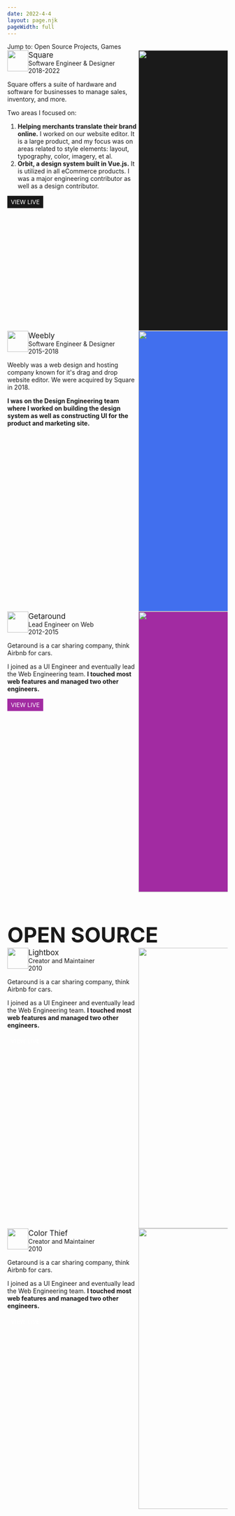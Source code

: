 ```yaml
---
date: 2022-4-4
layout: page.njk
pageWidth: full
---
```


<!-- <h1 class="page-title">Work</h1> -->

<!-- <div class="project-list">

- [Bitsweeper](/projects/bitsweeper)

</div>
 -->
 <!-- <br /><br /><br /><br /><br /> -->


<!-- Jump to: Jobs, Open Source, Games -->
<!-- 
Lightbox
---
Original JS library for overlaying images on top of the current page. Freeing you from the  constraints of the page layout and letting you show images at larger size. Lightbox introduced this new pattern to the web, which is now ubiquitous, and has become a generic term for

Demo and docs
Github 4.2k ★
Wikipedia Lightbox -->


<!-- Color Thief
Demo
Github 7.0k ★

JS library to extract color palettes from images, allowing for new techniques such as UIs that adapt their palette to an image.

Author & Maintainer
 -->

<!--Open Source Projects-->

<div class="page-nav">
Jump to: <a href="#open-source">Open Source Projects</a>, <a href="#games">Games</a>
</div>

<!-- <h1 class="section-title">Jobs</h1> -->


<div class="p p-square">
  <div class="p-info-section">
    <div class="p-header">
      <img class="p-icon" src="/media/work/icon-square.png" />
      <div class="p-title-bar">
        <div class="p-title">Square</div>
        <div class="p-subtitle">Software Engineer & Designer</div>
        <div class="p-subtitle">2018-2022</div>
      </div>
    </div>
<p>Square offers a suite of hardware and software for businesses to manage sales, inventory, and more.</p>

<p style="margin-bottom: 0.5rem;">Two areas I focused on:</p>
<ol>
<li><strong>Helping merchants translate their brand online.</strong> I worked on our website editor. It is a large product, and my focus was on areas related to style elements: layout, typography, color, imagery, et al.
</li>
<li><strong>Orbit, a design system built in Vue.js.</strong> It is utilized in all eCommerce products. I was a major engineering contributor as well as a design contributor.
</li>
</ol>
<a href="https://square.online" class="p-action">View live</a>

  </div>
  
  <div class="p-media-section">
    <div class="p-page">
        <img class="p-img" src="/media/work/square-01.png" />
      <div class="p-caption">
        Examples of websites created with the editor.
      </div>
    </div> 
  <div class="p-page">
      <img class="p-img" src="/media/work/square-02.png" />
      <div class="p-caption">
        The website editor UI, showing style options on the left and a preview on the right. The editor was built with the Orbit design system.
      </div>
    </div>       
  </div>
</div>

<div class="p p-weebly">
  <div class="p-info-section">
    <div class="p-header">
      <img class="p-icon" src="/media/work/icon-weebly.png" />
      <div class="p-title-bar">
        <div class="p-title">Weebly</div>
        <div class="p-subtitle">Software Engineer & Designer</div>
        <div class="p-subtitle">2015-2018</div>
      </div>
    </div>
    <p>Weebly was a web design and hosting company known for it's drag and drop website editor. We were acquired by Square in 2018.</p>
    <p><strong>I was on the Design Engineering team where I worked on building the design system as well as constructing UI for the product and marketing site.</strong>
    </p>
  </div>
  
  <div class="p-media-section">
    <div class="p-page">
      <img class="p-img" src="/media/work/weebly-01.png" />
    </div>
    <div class="p-page">
      <img class="p-img" src="/media/work/weebly-02.png" />
      <div class="p-caption">
        Drag-and-drop editor
      </div>
    </div>

  </div>

</div>

<div class="p p-getaround">
  <div class="p-info-section">
    <div class="p-header">
      <img class="p-icon" src="/media/work/icon-getaround.png" />
      <div class="p-title-bar">
        <div class="p-title">Getaround</div>
        <div class="p-subtitle">Lead Engineer on Web</div>
        <div class="p-subtitle">2012-2015</div>
      </div>
    </div>
    <p>Getaround is a car sharing company, think Airbnb for cars.</p>
    <p>I joined as a UI Engineer and eventually lead the Web Engineering team. <strong>I touched most web features and managed two other engineers.</strong></p>
    <a href="https://getaround.com" class="p-action">View live</a>
  </div>


  <div class="p-media-section">
    <div class="p-page">
        <img class="p-img" src="/media/work/getaround-01b.png" />
      <!-- <div class="p-caption">
        Lorem then ipsum.
      </div> -->
    </div> 
  </div>
</div>


<h1 class="section-title">Open Source</h1>


<div class="p p-lightbox">
  <div class="p-info-section">
    <div class="p-header">
      <img class="p-icon" src="/media/work/icon-getaround.png" />
      <div class="p-title-bar">
        <div class="p-title">Lightbox</div>
        <div class="p-subtitle">Creator and Maintainer</div>
        <div class="p-subtitle">2010</div>
      </div>
    </div>
    <p>Getaround is a car sharing company, think Airbnb for cars.</p>
    <p>I joined as a UI Engineer and eventually lead the Web Engineering team. <strong>I touched most web features and managed two other engineers.</strong></p>
    <a href="https://getaround.com" class="p-action">View live</a>
  </div>


  <div class="p-media-section">
    <div class="p-page">
        <img class="p-img" src="/media/work/getaround-01b.png" />
      <!-- <div class="p-caption">
        Lorem then ipsum.
      </div> -->
    </div> 
  </div>
</div>


<div class="p p-color-thief">
  <div class="p-info-section">
    <div class="p-header">
      <img class="p-icon" src="/media/work/icon-getaround.png" />
      <div class="p-title-bar">
        <div class="p-title">Color Thief</div>
        <div class="p-subtitle">Creator and Maintainer</div>
        <div class="p-subtitle">2010</div>
      </div>
    </div>
    <p>Getaround is a car sharing company, think Airbnb for cars.</p>
    <p>I joined as a UI Engineer and eventually lead the Web Engineering team. <strong>I touched most web features and managed two other engineers.</strong></p>
    <a href="https://getaround.com" class="p-action">View live</a>
  </div>


  <div class="p-media-section">
    <div class="p-page">
        <img class="p-img" src="/media/work/getaround-01b.png" />
      <!-- <div class="p-caption">
        Lorem then ipsum.
      </div> -->
    </div> 
  </div>
</div>
</div>


<!-- 
<div class="p-media-section">
  <div class="p-page" style="background-color: rgba(0, 5, 10, 0.1);">
    <div class="p-page-media">
      <div class="p-device-frame device-desktop">
        <div class="device-desktop-title-bar">
          <div class="device-desktop-circle"></div>
          <div class="device-desktop-circle"></div>
          <div class="device-desktop-circle"></div>
        </div>
        <img class="p-img" src="/media/projects/sq-web.png" />
      </div>
    </div>
    <div class="p-caption">
      Lorem then ipsum.
    </div>
  </div>
  <div class="p-page" style="background-color: #2F80ED;">
    <div class="p-page-media">
      <div class="p-device-frame device-desktop">
        <div class="device-desktop-title-bar">
          <div class="device-desktop-circle"></div>
          <div class="device-desktop-circle"></div>
          <div class="device-desktop-circle"></div>
        </div>
        <img class="p-img" src="/media/projects/sq-web.png" />
      </div>
    </div>
    <div class="p-caption">
      Font selection screen. We had to balance customization with helpful constraints that made maintenance easier and the likelihood for garish results less likely.
    </div>
  </div>
  <div class="p-page" style="background-color: #7FCEFA;">
    <div class="p-page-media">
      <div class="p-device-frame device-desktop">
        <img class="p-img" src="/media/projects/sq-web.png" />
      </div>
    </div>
  </div> -->

<style>
:root {
  --square-color: #1a1a1a;
  --weebly-color: #416FEE;
  --getaround-color: #A22BA2;

  /* --square-color: var(--recessed-bg-color);
  --weebly-color: var(--recessed-bg-color);
  --getaround-color: var(--recessed-bg-color); */


}

.page-nav {
  color: var(--nav-color);
  margin-bottom: calc(2 * var(--block-bottom));
  font-family: var(--font-ui);  
  font-weight: var(--weight-semi-bold);
}

.page-nav a {
  color: var(--nav-color);
  text-decoration: none;
}

.page-nav a:hover {
  color: var(--nav-hover-color);
}

.section-title {
  font-size: 3rem;
  text-transform: uppercase;
  font-family: var(--font-ui);
  padding-bottom: var(--block-bottom);
  margin-bottom: var(--block-bottom);
}

.project-title a {
  font-weight: var(--weight-bold);
}

.p {
  border-bottom: 1px solid var(--border-color-light);
  margin-bottom: calc(var(--block-bottom) * 2);
}

@media (min-width: 800px) {
  .p {
    display: grid;
    grid-template-columns: 300px auto;
    gap: calc(var(--gutter) * 2);
    margin-bottom: calc(var(--block-bottom) * 4);
  }  

  .p-info-section {
    flex: 0 0 320px;
  }

  .p-media-section {
    margin-bottom: 0;
  }
}


.p-info-section {
  flex: 1 1 360px;
  margin-bottom: var(--block-bottom);  
}

.p-header {
  display: flex;
  margin-bottom: var(--block-bottom);
}

.p-icon {
  width: 48px;
  height: 48px;
  border-radius: var(--radius);
  margin-right: var(--gutter-inner);
}

.p-title-bar {
  /* margin-top: 4px; */
}

.p-title {
  font-weight: var(--weight-bold);
  font-size: 1.07rem;
}

.p-subtitle {
  color: var(--muted-color);
  font-weight: var(--weight-semi-bold);
}

.p-actions {
  display: flex;
  gap: var(--gutter;);
}

.p-action {
  display: inline-block;
  padding: 6px 8px;
  color: var(--link-color);
  /* border: 1px solid var(--link-color); */
  font-size: 0.8333rem;
  font-weight: var(--weight-semi-bold);
  font-family: var(--font-ui);
  text-transform: uppercase;
  text-decoration: none;
  /* border-radius: var(--radius) */
  color: white;
  background-color: var(--link-color);

}

.p-square .p-action {
  background-color: var(--square-color)
}

.p-getaround .p-action {
  background-color: var(--getaround-color);
}

.p-action:hover {
  color: white;
}

.p-action a {
  text-decoration: none;
}


.p-media-section {
  scroll-snap-type: x mandatory;
/*   scroll-padding-left: 48px; */
  overflow-x: scroll;
  overflow-x: auto;
  display: flex;
  gap: 24px;
  margin-bottom: calc(var(--block-bottom) * 2);

  /* width: 100vw;
  margin-left: calc( var(--gutter) * -1); */
}



@media (min-width: 800px) {
  .p-page-media {
    flex: 1 1 auto;
    padding: 48px 24px;  
  }

  .p-media-section {
    margin-bottom: calc(var(--block-bottom) * 4);
  }
}



.p-page {
  position: relative;
  scroll-snap-align: start;
  display: flex;
  flex-direction: column;
  justify-content: center;
  align-items: center;
  min-height: 320px;
  border-radius: var(--radius); 
/*  flex: 0 0 480px;*/
/*  padding:  24px;*/

/*  background: #9ef;*/
/*  min-height: 400px;*/
/*  flex: 0 0 240px;*/
}

.p-square .p-page {
  background-color: var(--square-color);
}

.p-weebly .p-page {
  background-color: var(--weebly-color);
}
.p-getaround .p-page {
  background-color: var(--getaround-color);
}


.p-page-media {
  flex: 1 1 auto;
  padding: 24px;
  display: flex;
  flex-direction: column;
  justify-content: center;
}

@media (min-width: 800px) {
  .p-page-media {
    flex: 1 1 auto;
    padding: 48px 24px;  
  }
}

.p-device-frame {
  position: relative;
}

.p-device-frame.device-desktop {
/*  padding-top: 12px;*/
/*  background: rgba(0, 5, 10, 0.5);*/
  background: black;
  border: 2px solid black;
  border-radius: var(--radius);
}

.p-device-frame.device-mobile {
  padding: 36px 4px 48px;
  background: black;
  border: 2px solid black;
  border-radius: 24px;
}

.device-mobile-chrome {
  display: flex;
  flex-direction: column;
  align-items: center;
}

.device-mobile-speaker {
  position: relative;
  top: -12px;
  width: 48px;
  height: 4px;
  background: #333;
  border-radius: 4px;
}

.device-mobile-home-button {
  position: absolute;  
  bottom: 5px;
/*  top: -12px;*/
  width: 36px;
  height: 36px;
/*  background: #333;*/
  border-radius: 50%;
  border: 3px solid #333;
}

.device-desktop-title-bar {
  display: flex;
  gap: 6px;
  padding: 4px 4px 6px 4px;
}

.device-desktop-circle {
  width: 6px;
  height: 6px;
  background: white;
  border-radius: 50%;
}

.p-img {
  width: 560px;
}

@media (min-width: 800px) {
   .p-img {
     width: 640px;
  }
}


@media (min-width: 1400px) {
   .p-img {
     width: 1024px;
  }
}

.p-caption {
  display: none;
  /* position: absolute;
  bottom: 0; */
  width: 100%;
  padding: var(--gutter);
  /* color: white; */
  /* background-color: rgba(233, 233, 233, 0.2); */
  /* font-size: 0.8333rem; */
/*  font-size: 7px;*/
  font-family: var(--font-ui);
  color: var(--muted-on-recessed-color);
  line-height: var(--line-height);
  border-radius: 0 0 var(--radius) var(--radius);
  text-align: center;
}

@media (min-width: 800px) {
  .p-caption {
    font-size: 0.8333rem;
  }
}

</style>
